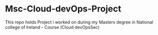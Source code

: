 # Msc-Cloud-devOps-Project
This repo holds Project i worked on during my Masters degree in National college of Ireland - Course (Cloud devOpsSec)
